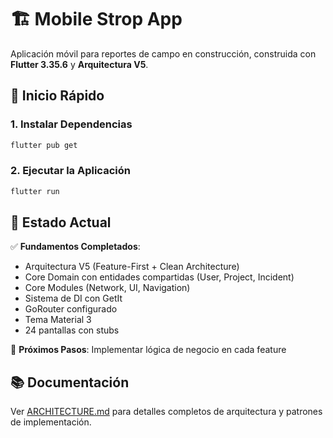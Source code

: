# 🏗️ Mobile Strop App

Aplicación móvil para reportes de campo en construcción, construida con **Flutter 3.35.6** y **Arquitectura V5**.

## 🚀 Inicio Rápido

### 1. Instalar Dependencias

```powershell
flutter pub get
```

### 2. Ejecutar la Aplicación

```powershell
flutter run
```

## 📱 Estado Actual

✅ **Fundamentos Completados**:
- Arquitectura V5 (Feature-First + Clean Architecture)
- Core Domain con entidades compartidas (User, Project, Incident)
- Core Modules (Network, UI, Navigation)
- Sistema de DI con GetIt
- GoRouter configurado
- Tema Material 3
- 24 pantallas con stubs

🔨 **Próximos Pasos**: Implementar lógica de negocio en cada feature

## 📚 Documentación

Ver [ARCHITECTURE.md](ARCHITECTURE.md) para detalles completos de arquitectura y patrones de implementación.

